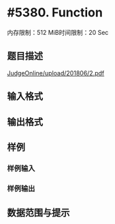 # #5380. Function

内存限制：512 MiB时间限制：20 Sec

## 题目描述

[JudgeOnline/upload/201806/2.pdf](upload/201806/2.pdf)

## 输入格式

## 输出格式

## 样例

### 样例输入

### 样例输出

## 数据范围与提示
